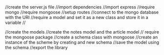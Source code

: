 //create the server.js file
//import dependencies 
//import express
//require mongo
//require mongoose
//setup routes 
//connect to the mongo database with the URI
//require a model and set it as a new class and store it in a variable
//




//create the models
//create the notes model and the article model
// require the mongoose package 
//create a schema class with mongoose
//create an instance of the scheme by creating and new schema
//save the model using the schema 
//export the library


